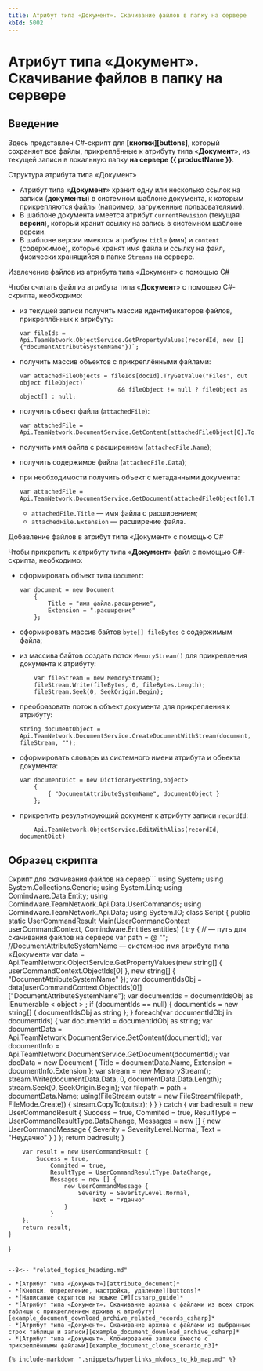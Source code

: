 ```yaml
---
title: Атрибут типа «Документ». Скачивание файлов в папку на сервере
kbId: 5002
---
```


# Атрибут типа «Документ». Скачивание файлов в папку на сервере

## Введение

Здесь представлен C#-скрипт для **[кнопки][buttons]**, который сохраняет все файлы, прикреплённые к атрибуту типа «**Документ**», из текущей записи в локальную папку **на сервере {{ productName }}**.

Структура атрибута типа «Документ»

- Атрибут типа «**Документ**» хранит одну или несколько ссылок на записи (**документы**) в системном шаблоне документа, к которым прикрепляются файлы (например, загруженные пользователями).
- В шаблоне документа имеется атрибут `currentRevision` (текущая **версия**), который хранит ссылку на запись в системном шаблоне версии.
- В шаблоне версии имеются атрибуты `title` (имя) и `content` (содержимое), которые хранят имя файла и ссылку на файл, физически хранящийся в папке `Streams` на сервере.

Извлечение файлов из атрибута типа «Документ» с помощью C#

Чтобы считать файл из атрибута типа «**Документ**» с помощью C#-скрипта, необходимо:

- из текущей записи получить массив идентификаторов файлов, прикреплённых к атрибуту:

  ```
  var fileIds = Api.TeamNetwork.ObjectService.GetPropertyValues(recordId, new [] {"documentAttributeSystemName"})`;

  ```
- получить массив объектов с прикреплёнными файлами:

  ```
  var attachedFileObjects = fileIds[docId].TryGetValue("Files", out object fileObject)
                              && fileObject != null ? fileObject as object[] : null;

  ```
- получить объект файла (`attachedFile`):

  ```
  var attachedFile = Api.TeamNetwork.DocumentService.GetContent(attachedFileObject[0].ToString());

  ```
- получить имя файла с расширением (`attachedFile.Name`);
- получить содержимое файла (`attachedFile.Data`);
- при необходимости получить объект с метаданными документа:

  ```
  var attachedFile = Api.TeamNetwork.DocumentService.GetDocument(attachedFileObject[0].ToString());

  ```

  - `attachedFile.Title` — имя файла с расширением;
  - `attachedFile.Extension` — расширение файла.

Добавление файлов в атрибут типа «Документ» с помощью C#

Чтобы прикрепить к атрибуту типа «**Документ**» файл с помощью C#-скрипта, необходимо:

- сформировать объект типа `Document`:

  ```
  var document = new Document
      {
          Title = "имя файла.расширение",
          Extension = ".расширение"
      };

  ```
- сформировать массив байтов `byte[] fileBytes` с содержимым файла;
- из массива байтов создать поток `MemoryStream()` для прикрепления документа к атрибуту:

  ```
      var fileStream = new MemoryStream();
      fileStream.Write(fileBytes, 0, fileBytes.Length);
      fileStream.Seek(0, SeekOrigin.Begin);

  ```
- преобразовать поток в объект документа для прикрепления к атрибуту:

  ```
  string documentObject = Api.TeamNetwork.DocumentService.CreateDocumentWithStream(document, fileStream, "");

  ```
- сформировать словарь из системного имени атрибута и объекта документа:

  ```
  var documentDict = new Dictionary<string,object>
      {
          { "DocumentAttributeSystemName", documentObject }
      };

  ```
- прикрепить результирующий документ к атрибуту записи `reсordId`:

  ```
      Api.TeamNetwork.ObjectService.EditWithAlias(reсordId, documentDict)

  ```

## Образец скрипта

Скрипт для скачивания файлов на сервер```
using System;
using System.Collections.Generic;
using System.Linq;
using Comindware.Data.Entity;
using Comindware.TeamNetwork.Api.Data.UserCommands;
using Comindware.TeamNetwork.Api.Data;
using System.IO;
class Script {
    public static UserCommandResult Main(UserCommandContext userCommandContext, Comindware.Entities entities) {
        try {
            //<ServerDownloadPath> — путь для скачивания файлов на сервере
            var path = @ "<ServerDownloadPath>";
            //DocumentAttributeSystemName — системное имя атрибута типа «Документ»
            var data = Api.TeamNetwork.ObjectService.GetPropertyValues(new string[] {
                userCommandContext.ObjectIds[0]
            }, new string[] {
                "DocumentAttributeSystemName"
            });
            var documentIdsObj = data[userCommandContext.ObjectIds[0]]["DocumentAttributeSystemName"];
            var documentIds = documentIdsObj as IEnumerable < object > ;
            if (documentIds == null) {
                documentIds = new string[] {
                    documentIdsObj as string
                };
            }
            foreach(var documentIdObj in documentIds) {
                var documentId = documentIdObj as string;
                var documentData = Api.TeamNetwork.DocumentService.GetContent(documentId);
                var documentInfo = Api.TeamNetwork.DocumentService.GetDocument(documentId);
                var docData = new Document {
                    Title = documentData.Name,
                        Extension = documentInfo.Extension
                };
                var stream = new MemoryStream();
                stream.Write(documentData.Data, 0, documentData.Data.Length);
                stream.Seek(0, SeekOrigin.Begin);
                var filepath = path + documentData.Name;
                using(FileStream outstr = new FileStream(filepath, FileMode.Create)) {
                    stream.CopyTo(outstr);
                }
            }
        } catch {
            var badresult = new UserCommandResult {
                Success = true,
                    Commited = true,
                    ResultType = UserCommandResultType.DataChange,
                    Messages = new [] {
                        new UserCommandMessage {
                            Severity = SeverityLevel.Normal,
                                Text = "Неудачно"
                        }
                    }
            };
            return badresult;
        }

        var result = new UserCommandResult {
            Success = true,
                Commited = true,
                ResultType = UserCommandResultType.DataChange,
                Messages = new [] {
                    new UserCommandMessage {
                        Severity = SeverityLevel.Normal,
                            Text = "Удачно"
                    }
                }
        };
        return result;
    }
}

```

--8<-- "related_topics_heading.md"

- *[Атрибут типа «Документ»][attribute_document]*
- *[Кнопки. Определение, настройка, удаление][buttons]*
- *[Написание скриптов на языке C#][csharp_guide]*
- *[Атрибут типа «Документ». Скачивание архива с файлами из всех строк таблицы с прикреплением архива к атрибуту][example_document_download_archive_related_records_csharp]*
- *[Атрибут типа «Документ». Скачивание архива с файлами из выбранных строк таблицы и записи][example_document_download_archive_csharp]*
- *[Атрибут типа «Документ». Клонирование записи вместе с прикреплёнными файлами][example_document_clone_scenario_n3]*

{% include-markdown ".snippets/hyperlinks_mkdocs_to_kb_map.md" %}

